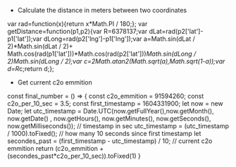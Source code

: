 * Calculate the distance in meters between two coordinates 

var rad=function(x){return x*Math.PI / 180;};
var getDistance=function(p1,p2){var R=6378137;var dLat=rad(p2['lat']-p1['lat']);var dLong=rad(p2['lng']-p1['lng']);var a=Math.sin(dLat / 2)*Math.sin(dLat / 2)+
Math.cos(rad(p1['lat']))*Math.cos(rad(p2['lat']))*Math.sin(dLong / 2)*Math.sin(dLong / 2);var c=2*Math.atan2(Math.sqrt(a),Math.sqrt(1-a));var d=R*c;return d;};

* Get current c2o emmition

const final_number = () => {
   const c2o_emmition = 91594260;
   const c2o_per_10_sec = 3.5;
   const first_timestamp = 1604331900;
   let now = new Date;
   let utc_timestamp = Date.UTC(now.getFullYear(),now.getMonth(), now.getDate() , 
      now.getHours(), now.getMinutes(), now.getSeconds(), now.getMilliseconds());
   // timestamp in sec
   utc_timestamp = (utc_timestamp / 1000).toFixed();
   // how many 10 seconds since first timestamp
   let secondes_past = (first_timestamp - utc_timestamp) / 10;
   // current c2o emmition
   return (c2o_emmition + (secondes_past*c2o_per_10_sec)).toFixed(1)
}
